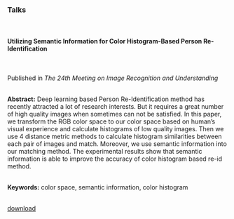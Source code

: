 ### Talks
<br/>

#### Utilizing Semantic Information for Color Histogram-Based Person Re-Identification
<br/>

Published in *The 24th Meeting on Image Recognition and Understanding*
<br/><br/>

**Abstract:** Deep learning based Person Re-Identification method has recently attracted a lot of research interests. But it requires a great number of high quality images when sometimes can not be satisfied. In this paper, we transform the RGB color space to our color space based on human’s visual experience and calculate histograms of low quality images. Then we use 4 distance metric methods to calculate histogram similarities between each pair of images and match. Moreover, we use semantic information into our matching method. The experimental results show that semantic information is able to improve the accuracy of color histogram based re-id method.
<br/><br/>

**Keywords:** color space, semantic information, color histogram
<br/><br/>

<a href="../talks/Utilizing Semantic Information for Color Histogram-Based Person Re-Identification.pdf" target="_blank">download</a>
<br/><br/>
